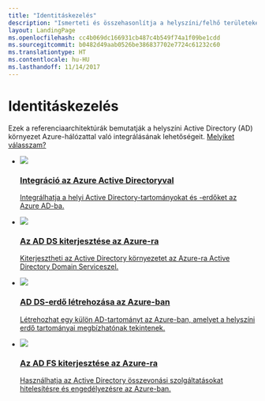 ```yaml
---
title: "Identitáskezelés"
description: "Ismerteti és összehasonlítja a helyszíni/felhő területeket Azure-ral használó hibrid rendszerekben identitáskezelésre alkalmas különböző módszereket."
layout: LandingPage
ms.openlocfilehash: cc4b069dc166931cb487c4b549f74a1f09be1cdd
ms.sourcegitcommit: b0482d49aab0526be386837702e7724c61232c60
ms.translationtype: HT
ms.contentlocale: hu-HU
ms.lasthandoff: 11/14/2017
---
```

# <a name="identity-management"></a>Identitáskezelés

Ezek a referenciaarchitektúrák bemutatják a helyszíni Active Directory (AD) környezet Azure-hálózattal való integrálásának lehetőségeit. [Melyiket válasszam?](./considerations.md)

<ul class="panelContent">
    <li>
        <a href="./azure-ad.md">
            <div class="cardSize">
                <div class="cardPadding">
                    <div class="card">
                        <div class="cardImageOuter">
                            <div class="cardImage">
                            <img src="./images/azure-ad.svg">
                            </div>
                        </div>
                        <div class="cardText">
                            <h3>Integráció az Azure Active Directoryval</h3>
                            <p>Integrálhatja a helyi Active Directory-tartományokat és -erdőket az Azure AD-ba.</p>
                        </div>
                    </div>
                </div>
            </div>
        </a>
    </li>
    <li>
        <a href="./adds-extend-domain.md">
            <div class="cardSize">
                <div class="cardPadding">
                    <div class="card">
                        <div class="cardImageOuter">
                            <div class="cardImage">
                            <img src="./images/adds-extend-domain.svg">
                            </div>
                        </div>
                        <div class="cardText">
                            <h3>Az AD DS kiterjesztése az Azure-ra</h3>
                            <p>Kiterjesztheti az Active Directory környezetet az Azure-ra Active Directory Domain Serviceszel.</p>
                        </div>
                    </div>
                </div>
            </div>
        </a>
    </li>
    <li>
        <a href="./adds-forest.md">
            <div class="cardSize">
                <div class="cardPadding">
                    <div class="card">
                        <div class="cardImageOuter">
                            <div class="cardImage">
                            <img src="./images/adds-forest.svg">
                            </div>
                        </div>
                        <div class="cardText">
                            <h3>AD DS-erdő létrehozása az Azure-ban</h3>
                            <p>Létrehozhat egy külön AD-tartományt az Azure-ban, amelyet a helyszíni erdő tartományai megbízhatónak tekintenek.</p>
                        </div>
                    </div>
                </div>
            </div>
        </a>
    </li>
    <li>
        <a href="./adfs.md">
            <div class="cardSize">
                <div class="cardPadding">
                    <div class="card">
                        <div class="cardImageOuter">
                            <div class="cardImage">
                            <img src="./images/adfs.svg">
                            </div>
                        </div>
                        <div class="cardText">
                            <h3>Az AD FS kiterjesztése az Azure-ra</h3>
                            <p>Használhatja az Active Directory összevonási szolgáltatásokat hitelesítésre és engedélyezésre az Azure-ban.</p>
                        </div>
                    </div>
                </div>
            </div>
        </a>
    </li>
</ul>


